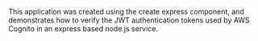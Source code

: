 This application was created using the create express component, and demonstrates how to verify the JWT authentication tokens used by AWS Cognito in an express based node.js service.
